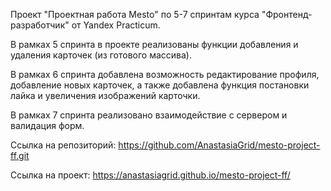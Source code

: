 Проект "Проектная работа Mesto" по 5-7 спринтам курса "Фронтенд-разработчик" от Yandex Practicum.

В рамках 5 спринта в проекте реализованы функции добавления и удаления карточек (из готового массива).

В рамках 6 спринта добавлена возможность редактирование профиля, добавление новых карточек, а также добавлена функция постановки лайка и увеличения изображений карточки. 

В рамках 7 спринта реализовано взаимодействие с сервером и валидация форм. 

Ссылка на репозиторий: https://github.com/AnastasiaGrid/mesto-project-ff.git

Ссылка на проект: https://anastasiagrid.github.io/mesto-project-ff/
